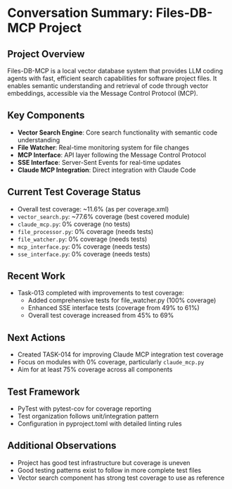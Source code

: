 # Conversation Summary: Files-DB-MCP Project

## Project Overview
Files-DB-MCP is a local vector database system that provides LLM coding agents with fast, efficient search capabilities for software project files. It enables semantic understanding and retrieval of code through vector embeddings, accessible via the Message Control Protocol (MCP).

## Key Components
- **Vector Search Engine**: Core search functionality with semantic code understanding
- **File Watcher**: Real-time monitoring system for file changes
- **MCP Interface**: API layer following the Message Control Protocol
- **SSE Interface**: Server-Sent Events for real-time updates
- **Claude MCP Integration**: Direct integration with Claude Code

## Current Test Coverage Status
- Overall test coverage: ~11.6% (as per coverage.xml)
- `vector_search.py`: ~77.6% coverage (best covered module)
- `claude_mcp.py`: 0% coverage (no tests)
- `file_processor.py`: 0% coverage (needs tests)
- `file_watcher.py`: 0% coverage (needs tests)
- `mcp_interface.py`: 0% coverage (needs tests)
- `sse_interface.py`: 0% coverage (needs tests)

## Recent Work
- Task-013 completed with improvements to test coverage:
  - Added comprehensive tests for file_watcher.py (100% coverage)
  - Enhanced SSE interface tests (coverage from 49% to 61%)
  - Overall test coverage increased from 45% to 69%

## Next Actions
- Created TASK-014 for improving Claude MCP integration test coverage
- Focus on modules with 0% coverage, particularly `claude_mcp.py`
- Aim for at least 75% coverage across all components

## Test Framework
- PyTest with pytest-cov for coverage reporting
- Test organization follows unit/integration pattern
- Configuration in pyproject.toml with detailed linting rules

## Additional Observations
- Project has good test infrastructure but coverage is uneven
- Good testing patterns exist to follow in more complete test files
- Vector search component has strong test coverage to use as reference